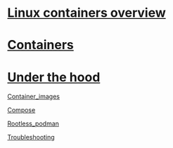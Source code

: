 # [Linux containers overview ](Readme.md)

# [Containers](Containers.md)

# [Under the hood](Under_the_hood.md)

[Container_images](Container_images.md)

[Compose](Compose.md)

[Rootless_podman](Rootless_podman.md)

[Troubleshooting](Troubleshooting.md)